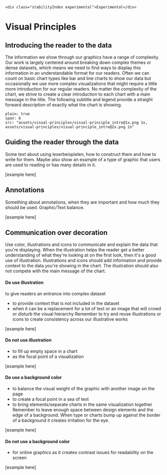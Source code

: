 ```html|span-1,no-source,plain
<div class="stabilityIndex experimental">Experimental</div>
```

# Visual Principles

## Introducing the reader to the data
The information we show through our graphics have a range of complexity. Our work is largely centered around breaking down complex themes or dense datasets, which means we need to find ways to display this information in an understandable format for our readers. Often we can count on basic chart types like bar and line charts to show our data but occasionally we use more complex visualizations that might require a little more introduction for our regular readers. No matter the complexity of the chart, we strive to create a clear introduction to each chart with a main message in the title. The following subtitle and legend provide a straight forward description of exactly what the chart is showing.

```image
plain: true
span: 6
src: "assets/visual-principles/visual-principle_intro@1x.png 1x, assets/visual-principles/visual-principle_intro@2x.png 2x"
```

## Guiding the reader through the data
Some text about using leserbeispielen, how to construct them and how to write for them. Maybe also show an example of a type of graphic that users are used to reading or has many details in it.

[example here]

## Annotations
Something about annotations, when they are important and how much they should be used. Graphic/Text balance.

[example here]

## Communication over decoration
Use color, illustrations and icons to communicate and explain the data that you're displaying. When the illustration helps the reader get a better understanding of what they're looking at on the first look, then it's a good use of illustration. Illustrations and icons should add information and provide context to the data you're showing in the chart. The illustration should also not compete with the main message of the chart.

#### Do use illustration
to give readers an entrance into complex dataset
- to provide context that is not included in the dataset
- when it can be a replacement for a lot of text or an image that will crowd or disturb the visual hierarchy
 Remember to try and reuse illustrations or icons to create consistency across our illustrative works

[example here]

#### Do not use illustration
- to fill up empty space in a chart
- as the focal point of a visualization

[example here]

#### Do use a background color
- to balance the visual weight of the graphic with another image on the page
- to create a focal point in a sea of text
- to bring elements/separate charts in the same visualization together  
Remember to leave enough space between design elements and the edge of a background. When type or charts bump up against the border of a background it creates irritation for the eye.

[example here]

#### Do not use a background color
- for online graphics as it creates contrast issues for readability on the screen

[example here]
